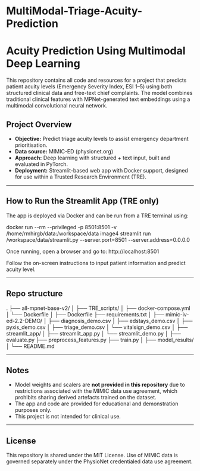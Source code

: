 # MultiModal-Triage-Acuity-Prediction

# Acuity Prediction Using Multimodal Deep Learning

This repository contains all code and resources for a project that predicts patient acuity levels (Emergency Severity Index, ESI 1–5) using both structured clinical data and free-text chief complaints. The model combines traditional clinical features with MPNet-generated text embeddings using a multimodal convolutional neural network.

## Project Overview

- **Objective:** Predict triage acuity levels to assist emergency department prioritisation.
- **Data source:** MIMIC-ED (physionet.org)
- **Approach:** Deep learning with structured + text input, built and evaluated in PyTorch.
- **Deployment:** Streamlit-based web app with Docker support, designed for use within a Trusted Research Environment (TRE).

---

## How to Run the Streamlit App (TRE only)

The app is deployed via Docker and can be run from a TRE terminal using:

docker run --rm --privileged -p 8501:8501
-v /home/rmhirgb/data:/workspace/data
image4
streamlit run /workspace/data/streamlit.py
--server.port=8501 --server.address=0.0.0.0


Once running, open a browser and go to: http://localhost:8501


Follow the on-screen instructions to input patient information and predict acuity level.

---

## Repo structure

.
├── all-mpnet-base-v2/
│
├── TRE_scripts/
│   ├── docker-compose.yml
│   └── Dockerfile
│
├── Dockerfile
├── requirements.txt
│
├── mimic-iv-ed-2.2-DEMO/
│   ├── diagnosis_demo.csv
│   ├── edstays_demo.csv
│   ├── pyxis_demo.csv
│   ├── triage_demo.csv
│   └── vitalsign_demo.csv
│
├── streamlit_app/
│   ├── streamlit_app.py
│   └── streamlit_demo.py
│
├── evaluate.py
├── preprocess_features.py
├── train.py
│
├── model_results/
│
└── README.md

---

## Notes

- Model weights and scalers are **not provided in this repository** due to restrictions associated with the MIMIC data use agreement, which prohibits sharing derived artefacts trained on the dataset.
- The app and code are provided for educational and demonstration purposes only.
- This project is not intended for clinical use.

---

## License

This repository is shared under the MIT License. Use of MIMIC data is governed separately under the PhysioNet credentialed data use agreement.




